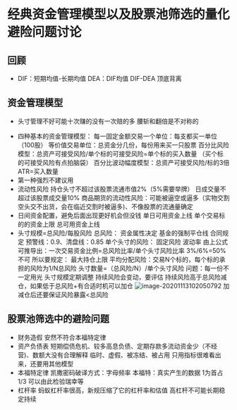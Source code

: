 # 经典资金管理模型以及股票池筛选的量化避险问题讨论 #


## 回顾 ##
* DIF：短期均值-长期均值
  DEA：DIF均值
  DIF-DEA
  顶底背离
  

## 资金管理模型 ##
* 头寸管理不好可能十次赚的没有一次赔的多
  腰斩和翻倍是不对称的
+ 四种基本的资金管理模型：
  每一固定金额交易一个单位：每支都买一单位（100股）
  等价值交易单位：总资金分几份，每份用来买一只股票
  百分比风险模型：总资产可接受风险/单个标的可接受风险=单个标的买入数量 （买个标的可接受风险有点拍脑袋）
  百分比波动幅度模型：总资产可接受风险/标的3倍ATR=买入数量
+ 第一种强烈不建议用
+ 流动性风险
  持仓头寸不超过该股票流通市值2%（5%需要举牌）
  日成交量不超过该股票成交量10%
  商品期货的流动性风险：可能被逼空或逼多（实物交割空头交不出货，会在临近交割时被逼多)、不像股票的流通量确定
+ 日间资金配置，避免后面出现更好机会但没钱
  单日可用资金上线
  单个交易标的的资金上限
  总可用资金上线
+ 头寸规模=总风险/每股风险
  总风险：
  	资金属性决定
  	基金的强制平仓线 合同规定 预警线：0.9、清盘线：0.85
  单个头寸的风险：
  	固定风险
  	波动率
  由上公式可推导出：一次交易资金比例=总风险比率/单个头寸风险比率
  	3%/6%=50%  不可
  所以要规定：
  	最大持仓上限
  	平均分配风险：交易N个标的，每个标的承担的风险为1/N总风险
             					头寸数量=（总风险/N）/单个头寸风险
     							问题：每一份不一定用光
  头寸规模定期调整
  	持续风险会变动，要评估
  	持续风险高于总风险减仓，如果低于总风险+有合适时机可以加仓
  	![image-20201113102050792](C:\Users\Joanna\AppData\Roaming\Typora\typora-user-images\image-20201113102050792.png)
  	加减仓后还要保证风险暴露<总风险


## 股票池筛选中的避险问题 ##
+ 财务造假
  安然不符合本福特定律
+ 资产负债表
  短期偿债危机、较多高息负债、定期存款多流动资金少（不经营)、数额大没有合理解释
  临时、虚假、被冻结、被占用
  只用指标很难看出来，还要用其他模型
+ 本福特定律
  凯撒密码破译方式：字母频率
  本福特：真实产生的数据 1为首占1/3
  可以由此检验瑞幸等
+ 杠杆率
  蚂蚁杠杆率很高，新规压缩了它的杠杆率和估值
  高杠杆不可能长期稳定持续
